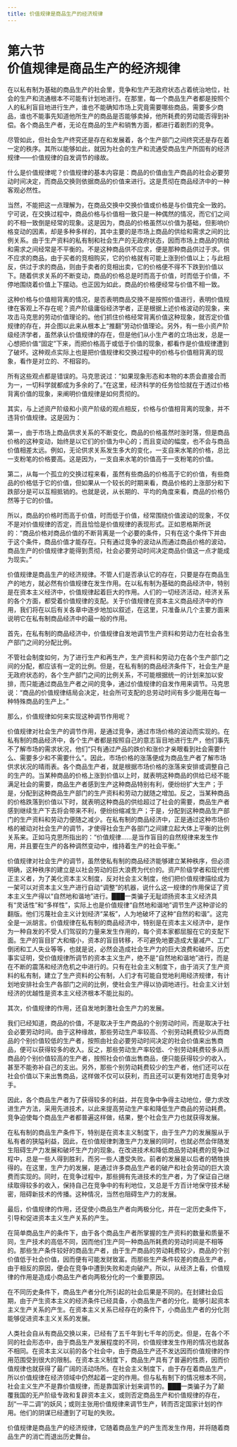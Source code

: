 ```yaml
---
title: 价值规律是商品生产的经济规律
---
```


# 第六节<br>**价值规律是商品生产的经济规律**

在以私有制为基础的商品生产的社会里，竞争和生产无政府状态占着统治地位，社会的生产和流通根本不可能有计划地进行。在那里，每一个商品生产者都是按照个人的私利盲目地进行生产，谁也不能确知市场上究竟需要哪些商品，需要多少商品，谁也不能事先知道他所生产的商品是否能够卖掉，他所耗费的劳动能否得到补偿。各个商品生产者，无论在商品的生产和销售方面，都进行着剧烈的竞争。

尽管如此，但社会生产终究还是存在和发展着，各个生产部门之间终究还是存在着一定的秩序。其所以能够如此，就因为社会的生产和流通受商品生产所固有的经济规律——价值规律的自发调节的缘故。

什么是价值规律呢？价值规律的基本内容是：商品的价值由生产商品的社会必要劳动时间决定，而商品交换则依据商品的价值来进行。这是贯彻在商品经济中的一种客观必然性。

当然，不能把这一点理解为，在商品交换中交换价值或价格是与价值完全一致的。宁可说，在交换过程中，商品价格与价值相一致只是一种偶然的情况，而它们之间的不相一致倒是经常的现象。这是因为，商品的价格虽然以价值为基础，但影响价格变动的因素，却是多种多样的，其中主要的是市场上商品的供给和需求之间的比例关系。由于生产资料的私有制和社会生产的无政府状态，因而市场上商品的供给和需求之间经常是不平衡的。不是这种商品供不应求，便是那种商品供过于求。供不应求的商品，由于买者的竞相购买，它的价格就有可能上涨到价值以上；与此相反，供过于求的商品，则由于卖者的竞相出卖，它的价格便不得不下跌到价值以下。随着供求关系的不断变动，商品的价格总是时而高于价值，时而低于价值，不停地围绕着价值上下摆动。也正因为如此，商品的价格便经常与价值不相一致。

这种价格与价值相背离的情况，是否表明商品交换不是按照价值进行，表明价值规律在客观上不存在呢？资产阶级庸俗经济学者，正是根据上述价格波动的现象，来攻击马克思的劳动价值理论的。他们抓住价格经常背离价值这种现象，就否定价值规律的存在，并企图以此来从根本上“推翻”劳动价值理论。另外，有一些小资产阶级经济学者，虽然承认价值规律的存在，但是他们从小生产者的立场出发，总是一心想把价值“固定”下来，而把价格高于或低于价值的现象，都看作是价值规律遭到了破坏。这种观点实际上也是把价值规律和交换过程中的价格与价值相背离的现象，看作是对立的、不相容的。

所有这些观点都是错误的。马克思说过：“如果现象形态和本物的本质会直接合而为一，一切科学就都成为多余的了。”在这里，经济科学的任务恰恰就在于透过价格背离价值的现象，来阐明价值规律是如何贯彻的。

其实，与上述资产阶级和小资产阶级的观点相反，价格与价值相背离的现象，并不违背价值规律。这是因为：

第一，由于市场上商品供求关系的不断变化，商品的价格虽然时涨时落，但是商品价格的这种变动，始终是以它们的价值为中心的；而且变动的幅度，也不会与商品价值相差太远。例如，无论供求关系发生多大的变化，一支自来水笔的价格，总比一支粉笔的价格要高。这是因为，一支自来水笔的价值高于一支粉笔的价值。

第二，从每一个孤立的交换过程来看，虽然有些商品的价格高于它的价值，有些商品的价格低于它的价值，但如果从一个较长的时期来看，商品价格的上涨部分和下跌部分是可以互相抵销的。也就是说，从长期的、平均的角度来看，商品的价格仍然等于它的价值。

所以，商品的价格时而高于价值，时而低于价值，经常围绕价值波动的现象，不仅不是对价值规律的否定，而且恰恰是价值规律的表现形式。正如恩格斯所说的：“商品价格对商品价值的不断背离是一个必要的条件，只有在这个条件下并由于这个条件，商品价值才能存在。只有通过竞争的波动从而通过商品价格的波动，商品生产的价值规律才能得到贯彻，社会必要劳动时间决定商品价值这一点才能成为现实。”

价值规律是商品生产的经济规律。不管人们是否承认它的存在，只要是存在商品生产的地方，就必然有价值规律在发生作用。在以私有制为基础的商品经济中，特别是在资本主义经济中，价值规律起着巨大的作用。人们的一切经济活动，经济关系的各个方面，都受着价值规律的支配。关于价值规律在资本主义商品经济中的作用，我们将在以后有关各章中逐步地加以叙述，在这里，只准备从几个主要方面来说明它在私有制商品经济中的最一般的作用。

首先，在私有制的商品经济中，价值规律自发地调节生产资料和劳动力在社会各生产部门之间的分配比例。

不管社会制度如何，为了进行生产和再生产，生产资料和劳动力在各个生产部门之间的分配，都应该有一定的比例。但是，在私有制的商品经济条件下，社会生产是无政府状态的，各个生产部门之间的比例关系，不可能根据统一的计划来加以安排，而只能通过商品生产者之间的竞争，通过价值规律的自发作用来调节。马克思说：“商品的价值规律结局会决定，社会所可支配的总劳动时间有多少能用在每一种特殊商品的生产上。”

那么，价值规律如何来实现这种调节作用呢？

价值规律对社会生产的调节作用，是通过竞争，通过市场价格的波动而实现的。在私有制的商品经济中，各个生产者都是按照自己的意志盲目地进行生产，他们事先不了解市场的需求状况，他们“只有通过产品的跌价和涨价才亲眼看到社会需要什么、需要多少和不需要什么”。因此，市场价格的涨落便成为商品生产者了解市场供求状况的晴雨表。各个商品生产者，就是根据市场价格的涨落来安排或调整自己的生产的。当某种商品的价格上涨到价值以上时，就表明这种商品的供给已经不能满足社会的需要，商品生产者感到生产这种商品特别有利，便纷纷扩大生产；于是，分配到这种商品生产部门的生产资料和劳动力就随之增加。反之，当某种商品的价格跌落到价值以下时，就表明这种商品的供给超过了社会的需要，商品生产者感到继续生产下去将会带来不利，便纷纷缩减生产；于是，分配到这种商品生产部门的生产资料和劳动力便随之减少。在私有制的商品经济中，正是通过这种市场价格的被动对社会生产的调节，才使得社会生产各部门之间建立起大体上平衡的比例关系来。正如马克思所指出的：“价值规律……是当作盲目的自然规律来发生作用，并且要在生产的各种调然变动中，维持着生产的社会平衡。”

价值规律对社会生产的调节，虽然使私有制的商品经济能够建立某种秩序，但必须明确，这种秩序的建立是以社会劳动的巨大浪费为代价的。资产阶级学者和现代修正主义者，为了美化资本主义制度，反对社会主义制度，他们把价值规律描绘成为一架可以对资本主义生产进行自动“调整”的机器，说什么这一规律的作用保证了资本主义生产得以“自然地和谐地”进行。███一类骗子无耻颂扬资本主义经济具有“灵话性”和“多样性”，实际上也是价值规律“自然地和谐地”调节生产这种谬论的翻版。他们污蔑社会主义计划经济“呆板”，人为地破坏了这种“自然的和谐”。这完全是一派胡言。价值规律在私有制的商品经济中，特别是在资本主义经济中，是作为一种自发的不受人们驾驭的力量来发生作用的，每个资本家都屈服在它的支配下面。生产的盲目扩大和缩小，资本的盲目转移，不可避免地要造成大量减产、工厂倒闭和工人失业等等，也就是说，必然会造成社会生产力的巨大浪费和破坏。历史事实证明，受价值规律所调节的资本主义生产，绝不是“自然地和谐地”进行，而是在不断的震荡和经济危机之中进行的。只有在社会主义制度下，由于消灭了生产资料的私有制，建立了生产资料的公有制，人们才有可能自觉地利用经济规律，有计划地安排社会生产各部门之间的比例，使社会生产得以协调地进行。社会主义计划经济的优越性是资本主义经济根本不能比拟的。

其次，价值规律的作用，还自发地刺激社会生产力的发展。

我们已经知道，商品的价值，不是取决于生产商品的个别劳动时间，而是取决于社会必要劳动时间。由于这种缘故，那些劳动生产率较高、个别劳动耗费较少从而商品的个别价值较低的生产者，按照由社会必要劳动时间决定的社会价值来出售商品，便可以获得较多的收入。反之，那些劳动生产率较低、个别劳动耗费较多从而商品的个别价值较高的生产者，按照社会价值出售商品，便只能获得较少的收入，甚至不能弥补自己的支出。另外，那些个别劳动耗费较少的生产者，他们还可以在社会价值以下来出售商品，这样做不仅可以获利，而且还可以更有效地打击竞争对手。

因此，各个商品生产者为了获得较多的利益，并在竞争中争得主动地位，便力求改进生产方法，采用先进技术，以此来提高劳动生产率和降低生产商品的劳动耗费。竞争迫使每个商品生产者都普遍这样做，结果，整个社会生产力也就获得发展。

在私有制的商品生产条件下，特别是在资本主义制度下，由于生产力的发展服从于私有者的狭隘利益，因此，在价值规律刺激生产力发展的同时，也就必然会伴随发生阻碍生产力发展和破坏生产力的现象。在改进技术和降低商品劳动耗费的竞争过程中，总是一些人得到胜利，而另一些人遭受失败。前者的发展是以后者的牺牲换得的。在这里，生产力的发展，是通过许多商品生产者的破产和社会劳动的巨大浪费而实现的。同时，在竞争过程中，那些拥有先进技术的生产者，为了保证自己继续取得较多的收入，保持自己在竞争中的有利地位，叉总是千方百计地保守技术秘密，阻碍新技术的传播。这种情况，当然也阻碍生产力的发展。

最后，价值规律的作用，还促使小商品生产者向两极分化，并在一定历史条件下，引导和促进资本主义生产关系的产生。

在简单商品生产的条件下，由于各个商品生产者所掌握的生产资料的数量和质量不同，生产技术的高低不同，因而他们生产同一种商品所耗费的劳动时间是不相等的。那些生产条件较好的商品生产者，由于生产商品的劳动耗费较少，商品的个别价值低于社会价值，因而便有可能发财致富。而那些生产条件较差的商品生产者，由于相反的原因，便会在竞争中遭到失败和走向破产。所以，从经济上看，价值规律的作用是造成小商品生产者向两极分化的一个重要原因。

在不同历史条件下，商品生产者分化所引起的社会后果是不同的。在封建社会后期，由于产生资本主义的经济条件已经具备，小商品生产者的分化，能够引起资本主义生产关系的产生。在资本主义关系已经存在的条件下，小商品生产者的分化则能够促进资本主义关系的发展。

人类社会自从有商品交换以来，已经有了五千年到七千年的历史。但是，在各个不同的社会形态中，由于商品生产发展程度的不同，价值规律发生作用的情况也就各不相同。在资本主义以前的各个社会中，由于商品生产还不发达因而价值规律的作用范围受到很大的限制。在资本主义制度下，商品生产具有了普遍的性质，因而价值规律也就获得了最广阔的活动场所。在社会主义制度下，由于存在着商品生产，所以价值规律在经济领域中仍然起着一定的作用。但与私有制下的情况根本不同，社会主义生产不是靠价值规律，而是靠国家计划来调节的。███一类骗子为了颠覆我国的无产阶级专政和复辟资本主义，或则否定商品生产和价值规律的存在，刮“一平二调”的妖风；或则主张用价值规律来调节生产，转而否定国家计划的作用。他们的阴谋已经遭到了可耻的失败。

价值规律是商品生产的经济规律，它随着商品生产的产生而发生作用，并将随着商品生产的消亡而退出历史舞台。